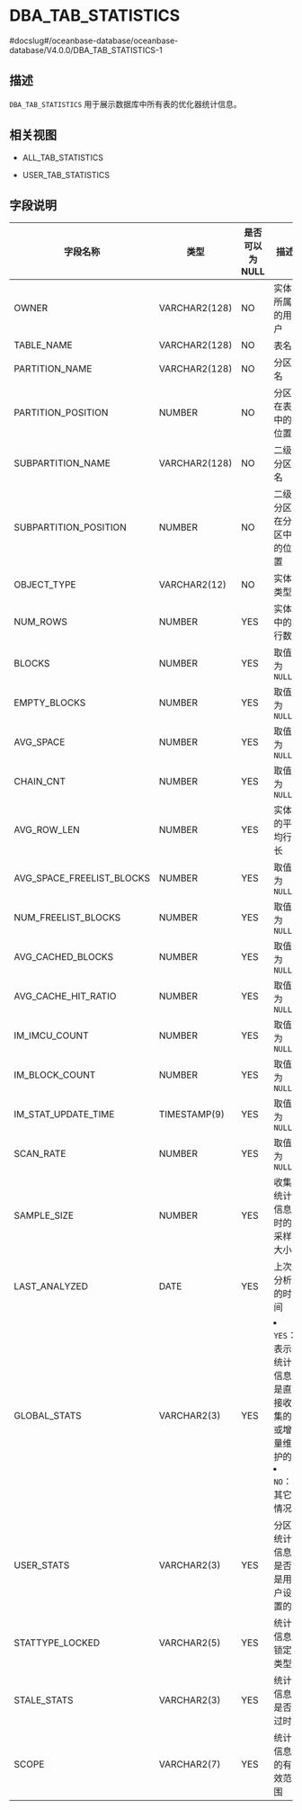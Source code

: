 DBA_TAB_STATISTICS 
=======================================
#docslug#/oceanbase-database/oceanbase-database/V4.0.0/DBA_TAB_STATISTICS-1


描述 
--------------------

`DBA_TAB_STATISTICS` 用于展示数据库中所有表的优化器统计信息。

相关视图 
----------------------

* ALL_TAB_STATISTICS
  

* USER_TAB_STATISTICS
  




字段说明 
----------------------



|           字段名称            |      类型       | **是否可以为 NULL** |                                                               描述                                                               |
|---------------------------|---------------|----------------|--------------------------------------------------------------------------------------------------------------------------------|
| OWNER                     | VARCHAR2(128) | NO             | 实体所属的用户                                                                                                                        |
| TABLE_NAME                | VARCHAR2(128) | NO             | 表名                                                                                                                             |
| PARTITION_NAME            | VARCHAR2(128) | NO             | 分区名                                                                                                                            |
| PARTITION_POSITION        | NUMBER        | NO             | 分区在表中的位置                                                                                                                       |
| SUBPARTITION_NAME         | VARCHAR2(128) | NO             | 二级分区名                                                                                                                          |
| SUBPARTITION_POSITION     | NUMBER        | NO             | 二级分区在分区中的位置                                                                                                                    |
| OBJECT_TYPE               | VARCHAR2(12)  | NO             | 实体类型                                                                                                                           |
| NUM_ROWS                  | NUMBER        | YES            | 实体中的行数                                                                                                                         |
| BLOCKS                    | NUMBER        | YES            | 取值为 `NULL`                                                                                                                     |
| EMPTY_BLOCKS              | NUMBER        | YES            | 取值为 `NULL`                                                                                                                     |
| AVG_SPACE                 | NUMBER        | YES            | 取值为 `NULL`                                                                                                                     |
| CHAIN_CNT                 | NUMBER        | YES            | 取值为 `NULL`                                                                                                                     |
| AVG_ROW_LEN               | NUMBER        | YES            | 实体的平均行长                                                                                                                        |
| AVG_SPACE_FREELIST_BLOCKS | NUMBER        | YES            | 取值为 `NULL`                                                                                                                     |
| NUM_FREELIST_BLOCKS       | NUMBER        | YES            | 取值为 `NULL`                                                                                                                     |
| AVG_CACHED_BLOCKS         | NUMBER        | YES            | 取值为 `NULL`                                                                                                                     |
| AVG_CACHE_HIT_RATIO       | NUMBER        | YES            | 取值为 `NULL`                                                                                                                     |
| IM_IMCU_COUNT             | NUMBER        | YES            | 取值为 `NULL`                                                                                                                     |
| IM_BLOCK_COUNT            | NUMBER        | YES            | 取值为 `NULL`                                                                                                                     |
| IM_STAT_UPDATE_TIME       | TIMESTAMP(9)  | YES            | 取值为 `NULL`                                                                                                                     |
| SCAN_RATE                 | NUMBER        | YES            | 取值为 `NULL`                                                                                                                     |
| SAMPLE_SIZE               | NUMBER        | YES            | 收集统计信息时的采样大小                                                                                                                   |
| LAST_ANALYZED             | DATE          | YES            | 上次分析的时间                                                                                                                        |
| GLOBAL_STATS              | VARCHAR2(3)   | YES            | <li> `YES`：表示统计信息是直接收集的或增量维护的   <li> `NO`：其它情况    |
| USER_STATS                | VARCHAR2(3)   | YES            | 分区统计信息是否是用户设置的                                                                                                                 |
| STATTYPE_LOCKED           | VARCHAR2(5)   | YES            | 统计信息锁定类型                                                                                                                       |
| STALE_STATS               | VARCHAR2(3)   | YES            | 统计信息是否过时                                                                                                                       |
| SCOPE                     | VARCHAR2(7)   | YES            | 统计信息的有效范围                                                                                                                      |


